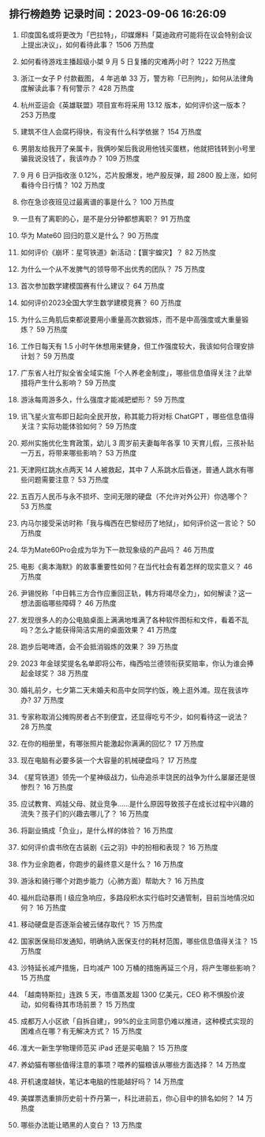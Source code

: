 
## 排行榜趋势 记录时间：2023-09-06 16:26:09
  
  1. 印度国名或将更改为「巴拉特」，印媒爆料「莫迪政府可能将在议会特别会议上提出决议」，如何看待此事？ 1506 万热度
    
  2. 如何看待游戏主播超级小桀 9 月 5 日复播的灾难两小时？ 1222 万热度
    
  3. 浙江一女子 P 付款截图， 4 年逃单 33 万，警方称「已刑拘」，如何从法律角度解读此事？有何警示？ 428 万热度
    
  4. 杭州亚运会《英雄联盟》项目宣布将采用 13.12 版本，如何评价这一版本？ 253 万热度
    
  5. 建筑不住人会腐朽得快，有没有什么科学依据？ 154 万热度
    
  6. 男朋友给我开了亲属卡，我俩吵架后我说用他钱买蛋糕，他就把钱转到小号里骗我说没钱了，我该咋办？ 109 万热度
    
  7. 9 月 6 日沪指收涨 0.12%，芯片股爆发，地产股反弹，超 2800 股上涨，如何看待今日行情？ 102 万热度
    
  8. 你在急诊夜班见过最离谱的事是什么？ 100 万热度
    
  9. 一旦有了离职的心，是不是分分钟都想离职？ 91 万热度
    
  10. 华为 Mate60 回归的意义是什么？ 90 万热度
    
  11. 如何评价《崩坏：星穹铁道》新活动：【寰宇蝗灾】？ 82 万热度
    
  12. 为什么一个从不发脾气的领导带不出优秀的团队？ 75 万热度
    
  13. 首次参加数学建模国赛有什么建议？ 64 万热度
    
  14. 如何评价2023全国大学生数学建模竞赛？ 60 万热度
    
  15. 为什么三角肌后束都说要用小重量高次数锻炼，而不是中高强度或大重量锻炼？ 59 万热度
    
  16. 工作日每天有 1.5 小时午休想用来健身，但工作强度较大，我该如何合理安排计划？ 59 万热度
    
  17. 广东省人社厅拟全省全域实施「个人养老金制度」，哪些信息值得关注？此举措将产生什么影响？ 59 万热度
    
  18. 游泳每周游多久，什么强度才能减肥塑形？ 59 万热度
    
  19. 讯飞星火宣布即日起向全民开放，称其能力将对标 ChatGPT ，哪些信息值得关注？实际功能体验如何？ 59 万热度
    
  20. 郑州实施优化生育政策，幼儿 3 周岁前夫妻每年各享 10 天育儿假，三孩补贴一万五，将带来哪些影响？ 53 万热度
    
  21. 天津网红跳水点两天 14 人被救起，其中 7 人系跳水后昏迷，普通人跳水有哪些问题需要注意？ 53 万热度
    
  22. 五百万人民币与永不损坏、空间无限的硬盘（不允许对外公开）你选哪个？ 53 万热度
    
  23. 内马尔接受采访时称「我与梅西在巴黎经历了地狱」，如何评价这一言论？ 50 万热度
    
  24. 华为Mate60Pro会成为华为下一款现象级的产品吗？ 46 万热度
    
  25. 电影《奥本海默》的故事重要性如何？在当代社会有着怎样的现实意义？ 46 万热度
    
  26. 尹锡悦称「中日韩三方合作应重回正轨，韩方将竭尽全力」，如何解读？这一想法面临哪些障碍？ 46 万热度
    
  27. 发现很多人的办公电脑桌面上满满地堆满了各种软件图标和文件，看着不乱吗？怎么才能获得简洁实用的桌面效果？ 41 万热度
    
  28. 跑步后喝啤酒，会不会抵消锻炼的效果？ 39 万热度
    
  29. 2023 年金球奖提名名单即将公布，梅西哈兰德领衔获奖赔率，你认为谁会捧起金球奖？ 38 万热度
    
  30. 婚礼前夕，七夕第二天未婚夫和高中女同学约饭，晚上逛外滩。现在我该咋办? 37 万热度
    
  31. 专家称取消公摊购房者占不到便宜，还显得吃亏不少，如何看待这一说法？ 28 万热度
    
  32. 在你的相册里，有哪张照片能激起你满满的回忆？ 17 万热度
    
  33. 现在电脑有必要多装一个大容量的机械硬盘吗？ 17 万热度
    
  34. 《星穹铁道》领先一个星神级战力，仙舟追杀丰饶民的战争为什么屡屡还是很惨烈？ 16 万热度
    
  35. 应试教育、鸡娃父母、就业竞争……是什么原因导致孩子在成长过程中兴趣的流失？孩子们的兴趣去哪儿了？ 16 万热度
    
  36. 将副业搞成「负业」，是什么样的体验？ 16 万热度
    
  37. 如何评价虞书欣在古装剧《云之羽》中的扮相和表现？ 16 万热度
    
  38. 作为业余跑者，你跑步的最终意义是什么？ 16 万热度
    
  39. 游泳和骑行哪个对跑步能力（心肺方面）帮助大？ 16 万热度
    
  40. 福州启动暴雨 Ⅰ 级应急响应，多路段积水实行临时交通管制，目前当地情况如何？ 16 万热度
    
  41. 移动硬盘是否逐渐会被云储存取代？ 15 万热度
    
  42. 国家医保局印发通知，明确纳入医保支付的耗材范围，哪些信息值得关注？ 15 万热度
    
  43. 沙特延长减产措施，日均减产 100 万桶的措施再延三个月，将产生哪些影响？ 15 万热度
    
  44. 「越南特斯拉」连跌 5 天，市值蒸发超 1300 亿美元，CEO 称不惧股价波动，如何看待其市场前景？ 15 万热度
    
  45. 成都万人小区欲「自拆自建」，99%的业主同意仍难以推进，这种模式实现的困难点在哪？有无解决方式？ 15 万热度
    
  46. 准大一新生学物理师范买 iPad 还是买电脑？ 15 万热度
    
  47. 养幼猫有哪些值得注意的事项？喂养的猫粮该从哪些方面选择？ 14 万热度
    
  48. 开机速度越快，笔记本电脑的性能越好吗？ 14 万热度
    
  49. 美媒票选重排历史前十乔丹第一，科比进前五，你心目中的排名如何？ 14 万热度
    
  50. 哪些办法能让晒黑的人变白？ 13 万热度
    